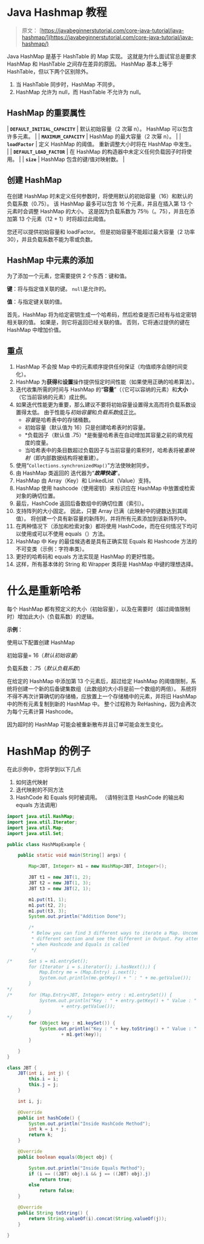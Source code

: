 # Java Hashmap 教程

> 原文： [https://javabeginnerstutorial.com/core-java-tutorial/java-hashmap/](https://javabeginnerstutorial.com/core-java-tutorial/java-hashmap/)

Java HashMap 是基于 HashTable 的 Map 实现。 这就是为什么面试官总是要求 HashMap 和 HashTable 之间存在差异的原因。 HashMap 基本上等于 HashTable，但以下两个区别除外。

1.  当 HashTable 同步时，HashMap 不同步。
2.  HashMap 允许为 null，而 HashTable 不允许为 null。

## HashMap 的重要属性

| **`DEFAULT_INITIAL_CAPACITY`** | 默认初始容量（2 次幂 n）。 HashMap 可以包含许多元素。 |
| **`MAXIMUM_CAPACITY`** | HashMap 的最大容量（2 次幂 n）。 |
| **`loadFactor`** | 定义 HashMap 的阈值。 重新调整大小时将在 HashMap 中发生。 |
| **`DEFAULT_LOAD_FACTOR`** | 在 HashMap 的构造器中未定义任何负载因子时将使用。 |
| **`size`**  | HashMap 包含的键/值对映射数。 |

## 创建 HashMap

在创建 HashMap 时未定义任何参数时，将使用默认的初始容量（16）和默认的负载系数（0.75）。 该 HashMap 最多可以包含 16 个元素，并且在插入第 13 个元素时会调整 HashMap 的大小。 这是因为负载系数为 75％（。75），并且在添加第 13 个元素（12 + 1）时将超过此阈值。

您还可以提供初始容量和 loadFactor。 但是初始容量不能超过最大容量（2 功率 30），并且负载系数不能为零或负数。

## HashMap 中元素的添加

为了添加一个元素，您需要提供 2 个东西：键和值。

**键**：将与指定值关联的键。 `null`是允许的。

**值**：与指定键关联的值。

首先，HashMap 将为给定密钥生成一个哈希码，然后检查是否已经有与给定密钥相关联的值。 如果是，则它将返回已经关联的值。 否则，它将通过提供的键在 HashMap 中增加价值。

## 重点

1.  HashMap 不会按 Map 中的元素顺序提供任何保证（均值顺序会随时间变化）。
2.  HashMap 为**获得**和**设置**操作提供恒定时间性能（如果使用正确的哈希算法）。
3.  迭代收集所需的时间与 HashMap 的“**容量**”（（它可以容纳的元素）和**大小**（它当前容纳的元素）成比例。
4.  如果迭代性能更为重要，那么建议不要将初始容量设置得太高而将负载系数设置得太低。 由于性能与*初始容量*和*负载系数*成正比。
    *   *容量*是哈希表中的存储桶数。
    *   初始容量（默认值为 16）只是创​​建哈希表时的容量。
    *   *负载因子（默认值 .75）*是衡量哈希表在自动增加其容量之前的填充程度的度量。
    *   当哈希表中的条目数超过负载因子与当前容量的乘积时，哈希表将被*重映射*（即内部数据结构将被重建）。
5.  使用“`Collections.synchronizedMap()`”方法使映射同步。
6.  由 HashMap 类返回的  迭代器为“***故障快速***”。
7.  HashMap 由 Array（Key）和 LinkedList（Value）支持。
8.  HashMap 使用 hashcode（使用密钥）来标识应在 HashMap 中放置或检索对象的确切位置。
9.  最后，HashCode 返回后备数组中的确切位置（索引）。
10.  支持阵列的大小固定。 因此，只要 Array 已满（此映射中的键数达到其阈值）。 将创建一个具有新容量的新阵列，并将所有元素添加到该新阵列中。
11.  在两种情况下（添加和检索对象）都将使用 HashCode，而在任何情况下均可以使用或可以不使用 equals（）方法。
12.  HashMap 中 Key 的最佳候选者是具有正确实现 Equals 和 Hashcode 方法的不可变类（示例：字符串类）。
13.  更好的哈希码和 equals 方法实现是 HashMap 的更好性能。
14.  这样，所有基本体的 String 和 Wrapper 类将是 HashMap 中键的理想选择。

# 什么是重新哈希

每个 HashMap 都有预定义的大小（初始容量），以及在需要时（超过阈值限制时）增加此大小（负载系数）的逻辑。

**示例**：

使用以下配置创建 HashMap

初始容量= 16（*默认初始容量*）

负载系数：.75（*默认负载系数*）

在给定的 HashMap 中添加第 13 个元素后，超过给定 HashMap 的阈值限制，系统将创建一个新的后备键集数组（此数组的大小将是前一个数组的两倍）。 系统将不得不再次计算确切的存储桶，应放置上一个存储桶中的元素，并将旧 HashMap 中的所有元素复制到新的 HashMap 中。 整个过程称为 ReHashing，因为会再次为每个元素计算 Hashcode。

因为超时的 HashMap 可能会被重新散布并且订单可能会发生变化。

# HashMap 的例子

在此示例中，您将学到以下几点

1.  如何迭代映射
2.  迭代映射的不同方法
3.  HashCode 和 Equals 何时被调用。 （请特别注意 HashCode 的输出和 equals 方法调用）

```java
import java.util.HashMap;
import java.util.Iterator;
import java.util.Map;
import java.util.Set;

public class HashMapExample {

	public static void main(String[] args) {

		Map<JBT, Integer> m1 = new HashMap<JBT, Integer>();

		JBT t1 = new JBT(1, 2);
		JBT t2 = new JBT(1, 3);
		JBT t3 = new JBT(2, 1);

		m1.put(t1, 1);
		m1.put(t2, 2);
		m1.put(t3, 3);
		System.out.println("Addition Done");

		/*
		 * Below you can find 3 different ways to iterate a Map. Uncomment
		 * different section and see the different in Output. Pay attention to
		 * when Hashcode and Equals is called
		 */

/*		Set s = m1.entrySet();
		for (Iterator i = s.iterator(); i.hasNext();) {
			Map.Entry me = (Map.Entry) i.next();
			System.out.println(me.getKey() + " : " + me.getValue());
		}
*/
/*		for (Map.Entry<JBT, Integer> entry : m1.entrySet()) {
			System.out.println("Key : " + entry.getKey() + " Value : "
					+ entry.getValue());
		}
*/
		for (Object key : m1.keySet()) {
			System.out.println("Key : " + key.toString() + " Value : "
					+ m1.get(key));
		}

	}
}

class JBT {
	JBT(int i, int j) {
		this.i = i;
		this.j = j;
	}

	int i, j;

	@Override
	public int hashCode() {
		System.out.println("Inside HashCode Method");
		int k = i + j;
		return k;
	}

	@Override
	public boolean equals(Object obj) {

		System.out.println("Inside Equals Method");
		if (i == ((JBT) obj).i && j == ((JBT) obj).j)
			return true;
		else
			return false;
	}

	@Override
	public String toString() {
		return String.valueOf(i).concat(String.valueOf(j));
	}

} 
```

